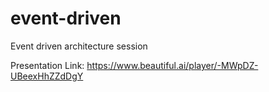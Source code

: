 # event-driven
Event driven architecture session

Presentation Link: https://www.beautiful.ai/player/-MWpDZ-UBeexHhZZdDgY

